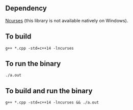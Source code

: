 ## Dependency

[Ncurses](https://en.wikipedia.org/wiki/Ncurses) (this library is not available natively on Windows).

## To build

```
g++ *.cpp -std=c++14 -lncurses
```

## To run the binary

```
./a.out
```

## To build and run the binary

```
g++ *.cpp -std=c++14 -lncurses && ./a.out
```
